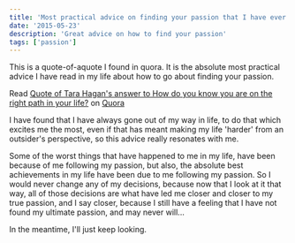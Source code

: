 ```yaml
---
title: 'Most practical advice on finding your passion that I have ever found'
date: '2015-05-23'
description: 'Great advice on how to find your passion'
tags: ['passion']
---
```


This is a quote-of-aquote I found in quora. It is the absolute most practical advice
I have read in my life about how to go about finding your passion.

<span class="quora-content-embed" data-name="How-do-you-know-you-are-on-the-right-path-in-your-life/answer/Tara-Hagan/quote/3950176">Read <a data-width="541" data-height="346" class="quora-content-link" href="http://www.quora.com/How-do-you-know-you-are-on-the-right-path-in-your-life/answer/Tara-Hagan/quote/3950176" data-embed="ufljktn" data-type="quote" data-id="3950176" data-key="ba50f6b176ba2b4660c946a3720139f2" load-full-answer=False>Quote of Tara Hagan's answer to How do you know you are on the right path in your life?</a> on <a href="http://www.quora.com">Quora</a><script type="text/javascript" src="http://www.quora.com/widgets/content"></script></span>

I have found that I have always gone out of my way in life, to do that which excites
me the most, even if that has meant making my life 'harder' from an outsider's perspective,
so this advice really resonates with me.

Some of the worst things that have happened to me in my life, have been because of me following my
passion, but also, the absolute best achievements in my life have been due to me following my passion.
So I would never change any of my decisions, because now that I look at it that way, all of those
decisions are what have led me closer and closer to my true passion, and I say closer, because I still
have a feeling that I have not found my ultimate passion, and may never will...

In the meantime, I'll just keep looking.
